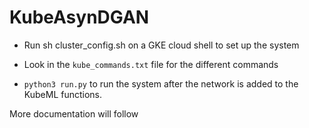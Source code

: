 # KubeAsynDGAN

* Run sh cluster_config.sh on a GKE cloud shell to set up the system

* Look in the `kube_commands.txt` file for the different commands

* `python3 run.py` to run the system after the network is added to the KubeML functions.

More documentation will follow
